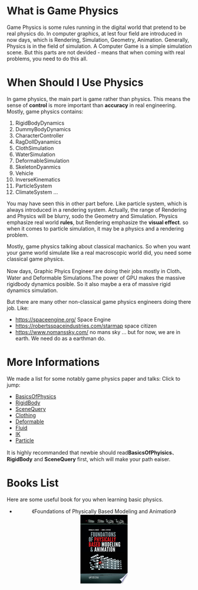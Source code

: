 # What is Game Physics
Game Physics is some rules running in the digital world that pretend to be real physics do. In computer graphics, at lest four field are introduced in now days, which is Rendering, Simulation, Geometry, Animation.
Generally, Physics is in the field of simulation. A Computer Game is a simple simulation scene. But this parts are not devided - means that when coming with real problems, you need to do this all.

# When Should I Use Physics
In game physics, the main part is game rather than physics. This means the sense of <b>control</b> is more important than <b>accuracy</b> in real engineering. 
Mostly, game physics contains:
1. RigidBodyDynamics
2. DummyBodyDynamics
3. CharacterController
4. RagDollDyanamics
5. ClothSimulation
6. WaterSimulation
7. DeformableSimulation
8. SkeletonDyanmics
9. Vehicle
10. InverseKinematics
11. ParticleSystem
12. ClimateSystem
...

You may have seen this in other part before. Like particle system, which is always introduced in a rendering system. 
Actually, the range of Rendering and Physics will be blurry, sodo the Geometry and Simulation. Physics emphasize real world <b>rules</b>, but Rendering emphasize the <b>visual effect</b>. so when it comes to particle simulation, it may be a physics and a rendering problem.

Mostly, game physics talking about classical machanics. So when you want your game world simulate like a real macroscopic world did, you need some classical game physics.

Now days, Graphic Phyics Engineer are doing their jobs mostly in Cloth、Water and Deformable Simulations.The power of GPU makes the massive rigidbody dynamics posible. So it also maybe a era of massive rigid dynamics simulation.

But there are many other non-classical game physics engineers doing there job.
Like:
* https://spaceengine.org/ Space Engine
* https://robertsspaceindustries.com/starmap space citizen
* https://www.nomanssky.com/ no mans sky
...
but for now, we are in earth. We need do as a earthman do.

# More Informations
We made a list for some notably game physics paper and talks:
Click to jump:
* [BasicsOfPhysics](./BasicPhyics/main.md)
* [RigidBody](./RigidBody/main.md)
* [SceneQuery](./SceneQuery/main.md)
* [Clothing](./Cloth/main.md)
* [Deformable](./Deformable/main.md)
* [Fluid](./Fluid/main.md)
* [IK](./IK/main.md)
* [Particle](./Particle/main.md)

It is highly recommanded that newbie should read<b>BasicsOfPhyisics</b>、<b>RigidBody</b> and <b>SceneQuery</b> first, which will make your path eaiser.
# Books List
Here are some useful book for you when learning basic physics.
* <div align="center">《Foundations of Physically Based Modeling and Animation》</div>
  <div align="center"><img src = "../Pictures/Books/fopbmaa.jpg") </div>